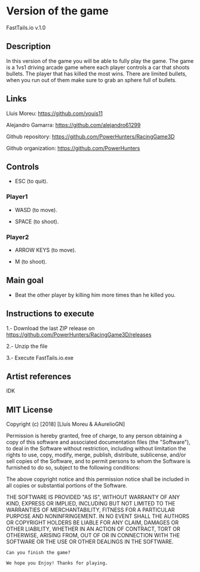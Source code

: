 ﻿# Version of the game

FastTails.io v.1.0

## Description

In this version of the game you will be able to fully play the game. The game is a 1vs1 driving arcade game where each player controls a car that shoots bullets. The player that has killed the most wins. There are limited bullets, when you run out of them make sure to grab an sphere full of bullets.

## Links
Lluis Moreu: https://github.com/youis11 

Alejandro Gamarra: https://github.com/alejandro61299

Github repository: https://github.com/PowerHunters/RacingGame3D

Github organization: https://github.com/PowerHunters

## Controls

- ESC (to quit).

### Player1

- WASD (to move).

- SPACE (to shoot).

### Player2

- ARROW KEYS (to move).

- M (to shoot).

## Main goal

- Beat the other player by killing him more times than he killed you.

## Instructions to execute

1.- Download the last ZIP release on https://github.com/PowerHunters/RacingGame3D/releases


2.- Unzip the file


3.- Execute FastTails.io.exe

## Artist references

IDK

## MIT License

Copyright (c) [2018] [Lluís Moreu & AAurelioGN]

Permission is hereby granted, free of charge, to any person obtaining a copy
of this software and associated documentation files (the "Software"), to deal
in the Software without restriction, including without limitation the rights
to use, copy, modify, merge, publish, distribute, sublicense, and/or sell
copies of the Software, and to permit persons to whom the Software is
furnished to do so, subject to the following conditions:

The above copyright notice and this permission notice shall be included in all
copies or substantial portions of the Software.

THE SOFTWARE IS PROVIDED "AS IS", WITHOUT WARRANTY OF ANY KIND, EXPRESS OR
IMPLIED, INCLUDING BUT NOT LIMITED TO THE WARRANTIES OF MERCHANTABILITY,
FITNESS FOR A PARTICULAR PURPOSE AND NONINFRINGEMENT. IN NO EVENT SHALL THE
AUTHORS OR COPYRIGHT HOLDERS BE LIABLE FOR ANY CLAIM, DAMAGES OR OTHER
LIABILITY, WHETHER IN AN ACTION OF CONTRACT, TORT OR OTHERWISE, ARISING FROM,
OUT OF OR IN CONNECTION WITH THE SOFTWARE OR THE USE OR OTHER DEALINGS IN THE
SOFTWARE.
~~~
Can you finish the game?

We hope you Enjoy! Thanks for playing.
